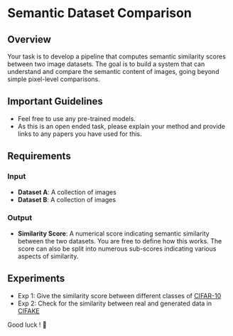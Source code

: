 # Semantic Dataset Comparison

## Overview

Your task is to develop a pipeline that computes semantic similarity scores between two image datasets. The goal is to build a system that can understand and compare the semantic content of images, going beyond simple pixel-level comparisons.

## Important Guidelines

- Feel free to use any pre-trained models.
- As this is an open ended task, please explain your method and provide links to any papers you have used for this.

## Requirements

### Input

- **Dataset A**: A collection of images
- **Dataset B**: A collection of images

### Output

- **Similarity Score**: A numerical score indicating semantic similarity between the two datasets. You are free to define how this works. The score can also be split into numerous sub-scores indicating various aspects of similarity.


## Experiments

- Exp 1: Give the similarity score between different classes of [CIFAR-10](https://www.cs.toronto.edu/~kriz/cifar.html)
- Exp 2: Check for the similarity between real and generated data in [CIFAKE](https://www.kaggle.com/datasets/birdy654/cifake-real-and-ai-generated-synthetic-images/data)

Good luck ! 🚀
